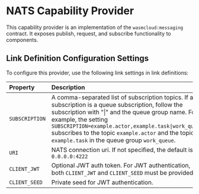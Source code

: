 # NATS Capability Provider
This capability provider is an implementation of the `wasmcloud:messaging` contract. It exposes publish, request, and subscribe functionality to components.

## Link Definition Configuration Settings
To configure this provider, use the following link settings in link definitions:

| Property | Description |
| :--- | :--- | 
| `SUBSCRIPTION` | A comma-separated list of subscription topics. If a subscription is a queue subscription, follow the subscription with "\|" and the queue group name. For example, the setting `SUBSCRIPTION=example.actor,example.task\|work_queue` subscribes to the topic `example.actor` and the topic `example.task` in the queue group `work_queue`. |
| `URI` | NATS connection uri. If not specified, the default is `0.0.0.0:4222` |
| `CLIENT_JWT` | Optional JWT auth token. For JWT authentication, both `CLIENT_JWT` and `CLIENT_SEED` must be provided. |
| `CLIENT_SEED` | Private seed for JWT authentication. |
